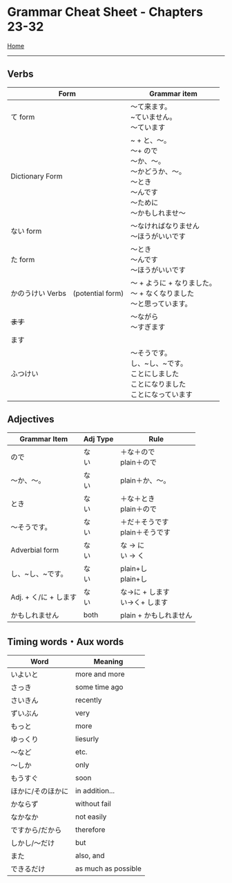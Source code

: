 # Grammar Cheat Sheet - Chapters 23-32

[Home](https://codywahl.github.io/JapaneseLanguageSchoolNotes)

* * *

## Verbs

Form | Grammar item
------------ | ------------
て form | ～て来ます。<br>~ていません。<br>～ています<br>
Dictionary Form | ~ + と、～。<br>～+ ので<br>～か、～。<br>～かどうか、～。<br>～とき<br>～んです<br>～ために<br>～かもしれませ～
ない form |～なければなりません<br>～ほうがいいです
た form | ～とき<br>～んです<br>～ほうがいいです
かのうけい Verbs　(potential form) | ～ + ように + なりました。<br>～ + なくなりました<br>～と思っています。
~~ます~~ | ～ながら<br>～すぎます
ます | <br>
ふつけい | ～そうです。<br>し、~し、~です。<br>ことにしました<br>ことになりました<br>ことになっています<br>

## Adjectives

Grammar Item | Adj Type | Rule
------------ | ------------ | ------------
ので | な<br>い | ＋な＋ので<br>plain＋ので
～か、～。|  な<br>い | plain＋か、～。
とき | な<br>い  | ＋な＋とき<br>plain＋ので
～そうです。| な<br>い | ＋だ＋そうです<br>plain＋そうです
Adverbial form | な<br>い | な -> に<br>い -> く
し、~し、~です。| な<br>い | plain+し<br>plain+し
Adj. + く/に + します | な<br>い |  な→に + します<br>い→く+ します
かもしれません | both | plain + かもしれません

## Timing words・Aux words
Word | Meaning
------------ | ------------
いよいと | more and more
さっき | some time ago
さいきん | recently
ずいぶん | very
もっと | more
ゆっくり | liesurly
～など | etc.
～しか | only
もうすぐ | soon
ほかに/そのほかに | in addition...
かならず | without fail
なかなか | not easily
ですから/だから | therefore
しかし/～だけ | but
また | also, and
できるだけ | as much as possible



